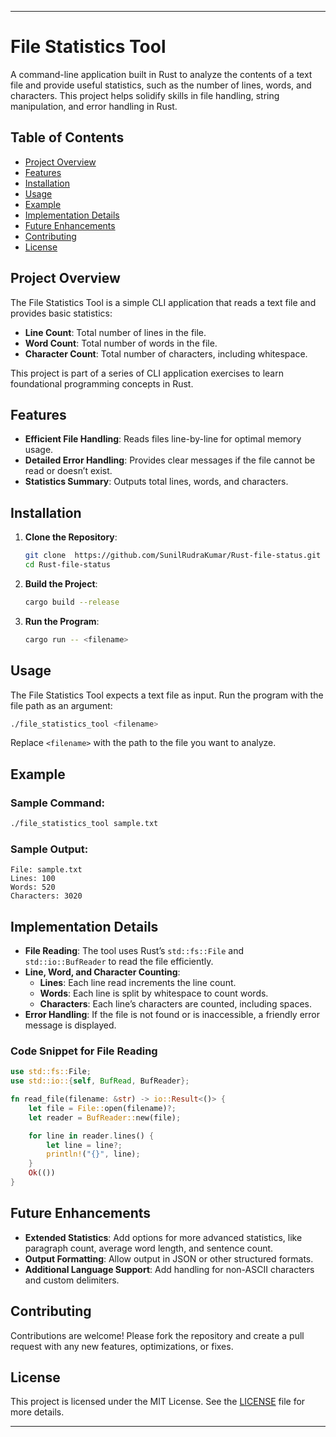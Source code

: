 
---

# File Statistics Tool

A command-line application built in Rust to analyze the contents of a text file and provide useful statistics, such as the number of lines, words, and characters. This project helps solidify skills in file handling, string manipulation, and error handling in Rust.

## Table of Contents
- [Project Overview](#project-overview)
- [Features](#features)
- [Installation](#installation)
- [Usage](#usage)
- [Example](#example)
- [Implementation Details](#implementation-details)
- [Future Enhancements](#future-enhancements)
- [Contributing](#contributing)
- [License](#license)

## Project Overview

The File Statistics Tool is a simple CLI application that reads a text file and provides basic statistics:
- **Line Count**: Total number of lines in the file.
- **Word Count**: Total number of words in the file.
- **Character Count**: Total number of characters, including whitespace.

This project is part of a series of CLI application exercises to learn foundational programming concepts in Rust.

## Features

- **Efficient File Handling**: Reads files line-by-line for optimal memory usage.
- **Detailed Error Handling**: Provides clear messages if the file cannot be read or doesn’t exist.
- **Statistics Summary**: Outputs total lines, words, and characters.

## Installation

1. **Clone the Repository**:
   ```bash
   git clone  https://github.com/SunilRudraKumar/Rust-file-status.git
   cd Rust-file-status
   ```

2. **Build the Project**:
   ```bash
   cargo build --release
   ```

3. **Run the Program**:
   ```bash
   cargo run -- <filename>
   ```

## Usage

The File Statistics Tool expects a text file as input. Run the program with the file path as an argument:

```bash
./file_statistics_tool <filename>
```

Replace `<filename>` with the path to the file you want to analyze.

## Example

### Sample Command:
```bash
./file_statistics_tool sample.txt
```

### Sample Output:
```plaintext
File: sample.txt
Lines: 100
Words: 520
Characters: 3020
```

## Implementation Details

- **File Reading**: The tool uses Rust’s `std::fs::File` and `std::io::BufReader` to read the file efficiently.
- **Line, Word, and Character Counting**:
  - **Lines**: Each line read increments the line count.
  - **Words**: Each line is split by whitespace to count words.
  - **Characters**: Each line’s characters are counted, including spaces.
- **Error Handling**: If the file is not found or is inaccessible, a friendly error message is displayed.

### Code Snippet for File Reading
```rust
use std::fs::File;
use std::io::{self, BufRead, BufReader};

fn read_file(filename: &str) -> io::Result<()> {
    let file = File::open(filename)?;
    let reader = BufReader::new(file);

    for line in reader.lines() {
        let line = line?;
        println!("{}", line);
    }
    Ok(())
}
```

## Future Enhancements

- **Extended Statistics**: Add options for more advanced statistics, like paragraph count, average word length, and sentence count.
- **Output Formatting**: Allow output in JSON or other structured formats.
- **Additional Language Support**: Add handling for non-ASCII characters and custom delimiters.

## Contributing

Contributions are welcome! Please fork the repository and create a pull request with any new features, optimizations, or fixes.

## License

This project is licensed under the MIT License. See the [LICENSE](LICENSE) file for more details.

---
